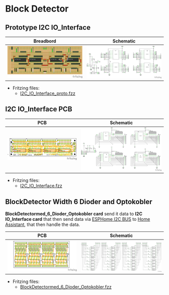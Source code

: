 # Block Detector

## Prototype I2C IO_Interface

|Breadbord|Schematic|
|:---:|:---:|
|![Breadbord](./Images/I2C_%20IO_Interface_proto_bb.png)|![Schematic](./Images/I2C_%20IO_Interface_proto_schem.png)

* Fritzing files:
  * [I2C_IO_Interface_proto.fzz](./I2C_%20IO_Interface_proto.fzz)

## I2C IO_Interface PCB

|PCB|Schematic|
|:---:|:---:|
|![PCB](./Images/I2C_%20IO_Interface_pcb.png)|![Schematic](./Images/I2C_%20IO_Interface_schem.png)

* Fritzing files:
  * [I2C_IO_Interface.fzz](./I2C_%20IO_Interface.fzz)

## BlockDetector  Width 6 Dioder and Optokobler

**BlockDetectormed_6_Dioder_Optokobler card** send it data to **I2C IO_Interface card** that then send data via [ESPHome I2C BUS](https://esphome.io/components/i2c.html) to [Home Assistant](https://www.home-assistant.io/), that then handle the data.

|PCB|Schematic|
|:---:|:---:|
|![PCB](./Images/BlockDetectormed_6_Dioder_Optokobler_pcb.png)|![Schematic](./Images/BlockDetectormed_6_Dioder_Optokobler_schem.png)

* Fritzing files:
  * [BlockDetectormed_6_Dioder_Optokobler.fzz](./BlockDetectormed_6_Dioder_Optokobler.fzz)
